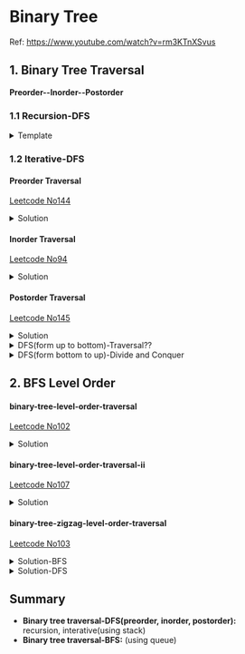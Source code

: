 # Binary Tree
Ref: https://www.youtube.com/watch?v=rm3KTnXSvus

## **1. Binary Tree Traversal**

**Preorder--Inorder--Postorder**  

### **1.1 Recursion-DFS**

<details>
  <summary>Template</summary> 

![title](./images/PD01-00.png)
 
```python
def preorder_rec(root):
    if root is None:
        return
    visit(root)
    preorder_rec(root.left)
    preorder_rec(root.right)
    return

def inorder_rec(root):
    if root is None:
        return
    inorder_rec(root.left)
    visit(root)
    inorder_rec(root.right)
    return

def postorder_rec(root):
    if root is None:
        return
    postorder_rec(root.left)
    postorder_rec(root.right)
    visit(root)
    return
```  
</details>


### **1.2 Iterative-DFS**

#### Preorder Traversal 
[Leetcode No144](https://leetcode.com/problems/binary-tree-preorder-traversal/)  
 <details>
  <summary>Solution</summary>

![title](./images/PD01-01.png)

```Python
class Solution:
    def preorderTraversal(self, root: TreeNode) -> List[int]:
        preorder = []
        if root is None:
            return preorder
        
        s = [root]
        while len(s) > 0:
            node = s.pop()
            preorder.append(node.val)
            if node.right is not None:
                s.append(node.right)
            if node.left is not None:
                s.append(node.left)
        
        return preorder
```
</details>

#### Inorder Traversal
[Leetcode No94](https://leetcode.com/problems/binary-tree-inorder-traversal/)  

<details>
  <summary>Solution</summary>

![title](./images/PD01-02.png)
```Python
class Solution:
    def inorderTraversal(self, root: TreeNode) -> List[int]:
        s, inorder = [], []

        node = root
        while len(s) > 0 or node is not None:
            if node is not None:
                s.append(node)
                node = node.left
            else:
                node = s.pop()
                inorder.append(node.val)
                node = node.right
        return inorder
```
</details>

#### Postorder Traversal
[Leetcode No145](https://leetcode.com/problems/binary-tree-postorder-traversal/)  
<details>
  <summary>Solution</summary>

![title](./images/PD01-03.png) 
![title](./images/PD01-04.png)

```Python
class Solution:
    def postorderTraversal(self, root: TreeNode) -> List[int]:
        result=[]
        if root == None: 
            return result
        s=[root]
        
        while len(s) > 0:
            note = s.pop()
            # reverse: insert from the front
            result.insert(0, note.val)
            
            if note.left is not None:
                s.append(note.left)
            if note.right is not None:
                s.append(note.right)
        return result
```
</details>

<details>
  <summary>DFS(form up to bottom)-Traversal??</summary>
</details>

<details>
  <summary>DFS(form bottom to up)-Divide and Conquer</summary>

```Python
class Solution:
    def preorderTraversal(self, root: TreeNode) -> List[int]:
        
        if root is None:
            return []
        
        left_result = self.preorderTraversal(root.left)
        right_result = self.preorderTraversal(root.right)
        
        return [root.val] + left_result + right_result
```
</details>

## **2. BFS Level Order**
#### binary-tree-level-order-traversal
[Leetcode No102](https://leetcode.com/problems/binary-tree-level-order-traversal/)
<details>
  <summary>Solution</summary>

```Python
class Solution:
    def levelOrder(self, root: TreeNode) -> List[List[int]]:
        result = []
        if not root:
            return result
        # use queue to store each level
        q = []
        q.append(root)
        while len(q) != 0:
            tmp = []
            for i in range(len(q)):
                r = q.pop(0)
                if r.left:
                    q.append(r.left)
                if r.right:
                    q.append(r.right)
                tmp.append(r.val)
            result.append(tmp)
        return result
```
</details>

#### binary-tree-level-order-traversal-ii
[Leetcode No107](https://leetcode.com/problems/binary-tree-level-order-traversal-ii/)
<details>
  <summary>Solution</summary>

```python

```
</details>

#### binary-tree-zigzag-level-order-traversal 
[Leetcode No103](https://leetcode.com/problems/binary-tree-zigzag-level-order-traversal/)
<details>
  <summary>Solution-BFS</summary>

```Python
class Solution:
    def zigzagLevelOrder(self, root: TreeNode) -> List[List[int]]:
        result = []
        if not root:
            return result
        
        q = []
        q.append(root)
        level=0
        while len(q) != 0:
            tmp = []
            for i in range(len(q)):
                r = q.pop(0)
                if r.left:
                    q.append(r.left)
                if r.right:
                    q.append(r.right)
                tmp.append(r.val)
                
            # odd level, reverse nodes
            if level%2:
                tmp.reverse()
                
            level=level+1
            result.append(tmp)
        return result
```
</details>

<details>
  <summary>Solution-DFS</summary>
Deque  

```python
class Solution:
    def zigzagLevelOrder(self, root: TreeNode) -> List[List[int]]:
        def dfs(root, level):
            if not root:
                return root
            
            if level < len(result):
                # odd level, reverse
                if level % 2:
                    result[level].insert(0,root.val)
                else:
                    result[level].append(root.val)
            else:
                # In each level, add the first node
                result.append([root.val])
                
            if root.left:
                dfs(root.left, level +1)
            if root.right:
                dfs(root.right, level +1)
        result=[]
        dfs(root,0)
        return result
```
</details>

## **Summary**
- **Binary tree traversal-DFS(preorder, inorder, postorder):**   
 recursion, interative(using stack)
- **Binary tree traversal-BFS:** (using queue)


